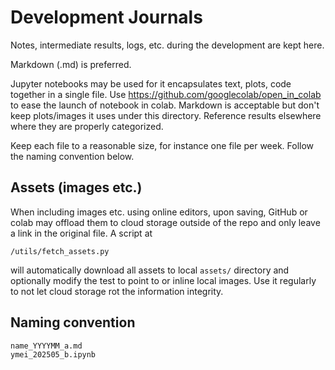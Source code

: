 # Development Journals

Notes, intermediate results, logs, etc. during the development are kept here.

Markdown (.md) is preferred.

Jupyter notebooks may be used for it encapsulates text, plots, code together in a single file.  Use <https://github.com/googlecolab/open_in_colab> to ease the launch of notebook in colab.  Markdown is acceptable but don't keep plots/images it uses under this directory.  Reference results elsewhere where they are properly categorized.

Keep each file to a reasonable size, for instance one file per week.  Follow the naming convention below.

## Assets (images etc.)

When including images etc. using online editors, upon saving, GitHub or colab may offload them to cloud storage outside of the repo and only leave a link in the original file.  A script at
```
/utils/fetch_assets.py
```
will automatically download all assets to local `assets/` directory and optionally modify the test to point to or inline local images.  Use it regularly to not let cloud storage rot the information integrity.

## Naming convention

```
name_YYYYMM_a.md
ymei_202505_b.ipynb
```
